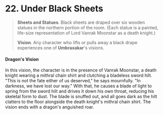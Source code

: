# 22. Under Black Sheets

>**Sheets and Statues**. Black sheets are draped over six wooden statues in the northern portion of the room. (Each statue is a painted, life-size representation of Lord Vanrak Moonstar as a death knight.)
>
>**Vision**. Any character who lifts or pulls away a black drape experiences one of **Umbraxakar**'s visions.
>

#### Dragon's Vision

In this vision, the character is in the presence of Vanrak Moonstar, a death knight wearing a mithral chain shirt and clutching a bladeless sword hilt. "This is not the fate either of us deserved," he says mournfully. "In darkness, we have lost our way." With that, he causes a blade of light to spring from the sword hilt and drives it down his own throat, reducing his skeletal form to dust. The blade is snuffed out, and all goes dark as the hilt clatters to the floor alongside the death knight's mithral chain shirt. The vision ends with a dragon's anguished roar.